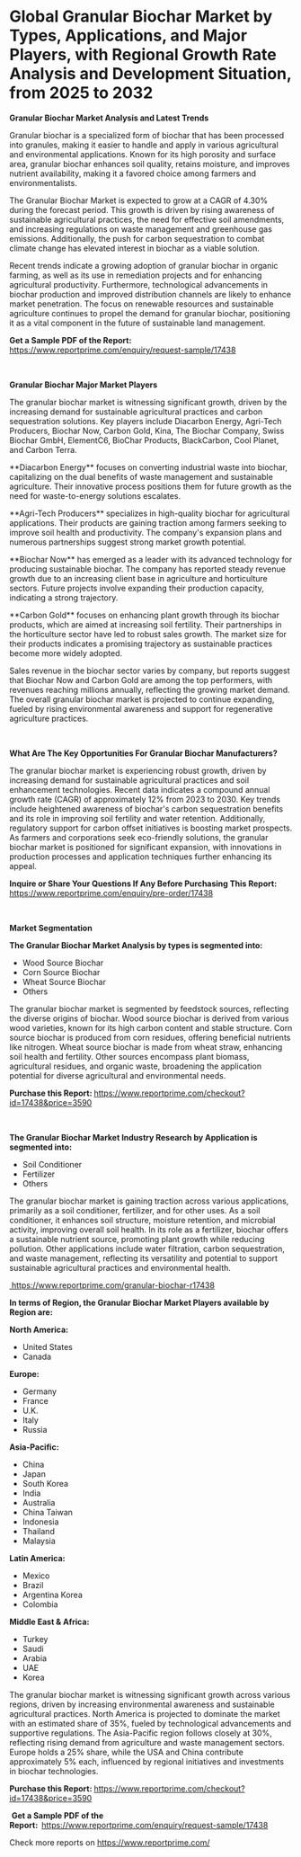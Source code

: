 <p><h1>Global Granular Biochar Market by Types, Applications, and Major Players, with Regional Growth Rate Analysis and Development Situation, from 2025 to 2032</h1></p><p><strong>Granular Biochar Market Analysis and Latest Trends</strong></p>
<p><p>Granular biochar is a specialized form of biochar that has been processed into granules, making it easier to handle and apply in various agricultural and environmental applications. Known for its high porosity and surface area, granular biochar enhances soil quality, retains moisture, and improves nutrient availability, making it a favored choice among farmers and environmentalists.</p><p>The Granular Biochar Market is expected to grow at a CAGR of 4.30% during the forecast period. This growth is driven by rising awareness of sustainable agricultural practices, the need for effective soil amendments, and increasing regulations on waste management and greenhouse gas emissions. Additionally, the push for carbon sequestration to combat climate change has elevated interest in biochar as a viable solution.</p><p>Recent trends indicate a growing adoption of granular biochar in organic farming, as well as its use in remediation projects and for enhancing agricultural productivity. Furthermore, technological advancements in biochar production and improved distribution channels are likely to enhance market penetration. The focus on renewable resources and sustainable agriculture continues to propel the demand for granular biochar, positioning it as a vital component in the future of sustainable land management.</p></p>
<p><strong>Get a Sample PDF of the Report:&nbsp;</strong> <a href="https://www.reportprime.com/enquiry/request-sample/17438?utm_campaign=3201&utm_medium=2&utm_source=Github&utm_content=ia&utm_term=18032025&utm_id=granular-biochar">https://www.reportprime.com/enquiry/request-sample/17438</a></p>
<p>&nbsp;</p>
<p><strong>Granular Biochar Major Market Players</strong></p>
<p><p>The granular biochar market is witnessing significant growth, driven by the increasing demand for sustainable agricultural practices and carbon sequestration solutions. Key players include Diacarbon Energy, Agri-Tech Producers, Biochar Now, Carbon Gold, Kina, The Biochar Company, Swiss Biochar GmbH, ElementC6, BioChar Products, BlackCarbon, Cool Planet, and Carbon Terra.</p><p>**Diacarbon Energy** focuses on converting industrial waste into biochar, capitalizing on the dual benefits of waste management and sustainable agriculture. Their innovative process positions them for future growth as the need for waste-to-energy solutions escalates.</p><p>**Agri-Tech Producers** specializes in high-quality biochar for agricultural applications. Their products are gaining traction among farmers seeking to improve soil health and productivity. The company's expansion plans and numerous partnerships suggest strong market growth potential.</p><p>**Biochar Now** has emerged as a leader with its advanced technology for producing sustainable biochar. The company has reported steady revenue growth due to an increasing client base in agriculture and horticulture sectors. Future projects involve expanding their production capacity, indicating a strong trajectory.</p><p>**Carbon Gold** focuses on enhancing plant growth through its biochar products, which are aimed at increasing soil fertility. Their partnerships in the horticulture sector have led to robust sales growth. The market size for their products indicates a promising trajectory as sustainable practices become more widely adopted.</p><p>Sales revenue in the biochar sector varies by company, but reports suggest that Biochar Now and Carbon Gold are among the top performers, with revenues reaching millions annually, reflecting the growing market demand. The overall granular biochar market is projected to continue expanding, fueled by rising environmental awareness and support for regenerative agriculture practices.</p></p>
<p>&nbsp;</p>
<p><strong>What Are The Key Opportunities For Granular Biochar Manufacturers?</strong></p>
<p><p>The granular biochar market is experiencing robust growth, driven by increasing demand for sustainable agricultural practices and soil enhancement technologies. Recent data indicates a compound annual growth rate (CAGR) of approximately 12% from 2023 to 2030. Key trends include heightened awareness of biochar's carbon sequestration benefits and its role in improving soil fertility and water retention. Additionally, regulatory support for carbon offset initiatives is boosting market prospects. As farmers and corporations seek eco-friendly solutions, the granular biochar market is positioned for significant expansion, with innovations in production processes and application techniques further enhancing its appeal.</p></p>
<p><strong>Inquire or Share Your Questions If Any Before Purchasing This Report:</strong> <a href="https://www.reportprime.com/enquiry/pre-order/17438?utm_campaign=3201&utm_medium=2&utm_source=Github&utm_content=ia&utm_term=18032025&utm_id=granular-biochar">https://www.reportprime.com/enquiry/pre-order/17438</a></p>
<p>&nbsp;</p>
<p><strong>Market Segmentation</strong></p>
<p><strong>The Granular Biochar Market Analysis by types is segmented into:</strong></p>
<p><ul><li>Wood Source Biochar</li><li>Corn Source Biochar</li><li>Wheat Source Biochar</li><li>Others</li></ul></p>
<p><p>The granular biochar market is segmented by feedstock sources, reflecting the diverse origins of biochar. Wood source biochar is derived from various wood varieties, known for its high carbon content and stable structure. Corn source biochar is produced from corn residues, offering beneficial nutrients like nitrogen. Wheat source biochar is made from wheat straw, enhancing soil health and fertility. Other sources encompass plant biomass, agricultural residues, and organic waste, broadening the application potential for diverse agricultural and environmental needs.</p></p>
<p><strong>Purchase this Report:&nbsp;</strong><a href="https://www.reportprime.com/checkout?id=17438&price=3590&utm_campaign=3201&utm_medium=2&utm_source=Github&utm_content=ia&utm_term=18032025&utm_id=granular-biochar">https://www.reportprime.com/checkout?id=17438&price=3590</a></p>
<p>&nbsp;</p>
<p><strong>The Granular Biochar Market Industry Research by Application is segmented into:</strong></p>
<p><ul><li>Soil Conditioner</li><li>Fertilizer</li><li>Others</li></ul></p>
<p><p>The granular biochar market is gaining traction across various applications, primarily as a soil conditioner, fertilizer, and for other uses. As a soil conditioner, it enhances soil structure, moisture retention, and microbial activity, improving overall soil health. In its role as a fertilizer, biochar offers a sustainable nutrient source, promoting plant growth while reducing pollution. Other applications include water filtration, carbon sequestration, and waste management, reflecting its versatility and potential to support sustainable agricultural practices and environmental health.</p></p>
<p><a href="https://www.reportprime.com/granular-biochar-r17438?utm_campaign=3201&utm_medium=2&utm_source=Github&utm_content=ia&utm_term=18032025&utm_id=granular-biochar">&nbsp;https://www.reportprime.com/granular-biochar-r17438</a></p>
<p><strong>In terms of Region, the Granular Biochar Market Players available by Region are:</strong></p>
<p>
    <p> <strong> North America: </strong>
        <ul>
            <li>United States</li>
            <li>Canada</li>
        </ul>
        </p> 
    <p> <strong> Europe: </strong>
        <ul>
            <li>Germany</li>
            <li>France</li>
            <li>U.K.</li>
            <li>Italy</li>
            <li>Russia</li>
        </ul>
        </p> 
    <p> <strong> Asia-Pacific: </strong>
        <ul>
            <li>China</li>
            <li>Japan</li>
            <li>South Korea</li>
            <li>India</li>
            <li>Australia</li>
            <li>China Taiwan</li>
            <li>Indonesia</li>
            <li>Thailand</li>
            <li>Malaysia</li>
        </ul>
        </p> 
    <p> <strong> Latin America: </strong>
        <ul>
            <li>Mexico</li>
            <li>Brazil</li>
            <li>Argentina Korea</li>
            <li>Colombia</li>
        </ul>
        </p> 
    <p> <strong> Middle East & Africa: </strong>
        <ul>
            <li>Turkey</li>
            <li>Saudi</li>
            <li>Arabia</li>
            <li>UAE</li>
            <li>Korea</li>
        </ul>
    </p>
    </p>
<p><p>The granular biochar market is witnessing significant growth across various regions, driven by increasing environmental awareness and sustainable agricultural practices. North America is projected to dominate the market with an estimated share of 35%, fueled by technological advancements and supportive regulations. The Asia-Pacific region follows closely at 30%, reflecting rising demand from agriculture and waste management sectors. Europe holds a 25% share, while the USA and China contribute approximately 5% each, influenced by regional initiatives and investments in biochar technologies.</p></p>
<p><strong>Purchase this Report: </strong><a href="https://www.reportprime.com/checkout?id=17438&price=3590&utm_campaign=3201&utm_medium=2&utm_source=Github&utm_content=ia&utm_term=18032025&utm_id=granular-biochar">https://www.reportprime.com/checkout?id=17438&price=3590</a></p>
<p>&nbsp;<strong>Get a Sample PDF of the Report:&nbsp;&nbsp;</strong><a href="https://www.reportprime.com/enquiry/request-sample/17438?utm_campaign=3201&utm_medium=2&utm_source=Github&utm_content=ia&utm_term=18032025&utm_id=granular-biochar">https://www.reportprime.com/enquiry/request-sample/17438</a></p>
<p><strong></strong></p>
<p>Check more reports on <a href="https://www.reportprime.com/?utm_campaign=3201&utm_medium=2&utm_source=Github&utm_content=ia&utm_term=18032025&utm_id=granular-biochar">https://www.reportprime.com/</a></p>